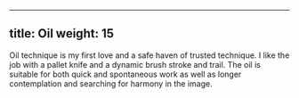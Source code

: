 
---
title: Oil
weight: 15
---

Oil technique is my first love and a safe haven of trusted technique. I like the job with a pallet knife and a dynamic brush stroke and trail. The oil is suitable for both quick and spontaneous work as well as longer contemplation and searching for harmony in the image.

